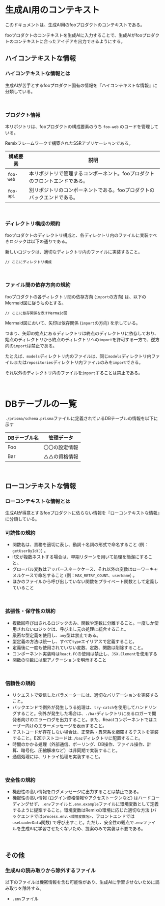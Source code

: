 # 生成AI用のコンテキスト

このドキュメントは、生成AI用のfooプロダクトのコンテキストである。

fooプロダクトのコンテキストを生成AIに入力することで、生成AIがfooプロダクトのコンテキストに合ったアイデアを出力できるようにする。

## ハイコンテキストな情報

### ハイコンテキストな情報とは

生成AIが苦手とするfooプロダクト固有の情報を『ハイコンテキストな情報』に分類している。

<br>

### プロダクト情報

本リポジトリは、fooプロダクトの構成要素のうち `foo-web` のコードを管理している。

Remixフレームワークで構築されたSSRアプリケーションである。

| 構成要素  | 説明                                                                        |
| --------- | --------------------------------------------------------------------------- |
| `foo-web` | 本リポジトリで管理するコンポーネント。fooプロダクトのフロントエンドである。 |
| `foo-api` | 別リポジトリのコンポーネントである。fooプロダクトのバックエンドである。     |

<br>

### ディレクトリ構成の規約

fooプロダクトのディレクトリ構成と、各ディレクトリ内のファイルに実装すべきロジックは以下の通りである。

新しいロジックは、適切なディレクトリ内のファイルに実装すること。

```
// ここにディレクトリ構成
```

<br>

### ファイル間の依存方向の規約

fooプロダクトの各ディレクトリ間の依存方向 (`import`の方向) は、以下のMermaid図に従うものとする。

```mermaid
// ここに依存関係を表すMermaid図
```

Mermaid図において、矢印は依存関係 (`import`の方向) を示している。

つまり、矢印の始点にあるディレクトリは終点のディレクトリに依存しており、始点のディレクトリから終点のディレクトリへの`import`を許可する一方で、逆方向の`import`は禁止である。

たとえば、`models`ディレクトリ内のファイルは、同じ`models`ディレクトリ内ファイルまたは`repositories`ディレクトリ内ファイルのみを`import`できる。

それ以外のディレクトリ内のファイルを`import`することは禁止である。

<br>

# DBテーブルの一覧

`./prisma/schema.prisma`ファイルに定義されているDBテーブルの情報を以下に示す

| DBテーブル名 | 管理データ     |
| ------------ | -------------- |
| Foo          | 〇〇の設定情報 |
| Bar          | △△の資格情報   |

<br>

## ローコンテキストな情報

### ローコンテキストな情報とは

生成AIが得意とするfooプロダクトに依らない情報を『ローコンテキストな情報』に分類している。

### 可読性の規約

- 関数名は、責務を適切に表し、動詞＋名詞の形式で命名すること (例：`getUserById()`) 。
- if文が複数ネストする場合は、早期リターンを用いて処理を簡潔にすること。
- グローバル変数はアッパースネークケース、それ以外の変数はローワーキャメルケースで命名すること (例：`MAX_RETRY_COUNT`、`userName`) 。
- ほかのファイルから呼び出していない関数をプライベート関数として定義していること

<br>

### 拡張性・保守性の規約

- 複数回呼び出されるロジックのみ、関数や定数に分離すること。一度しか使用されないロジックは、呼び出し元の処理に統合すること。
- 厳密な型定義を使用し、`any`型は禁止である。
- 型定義の方法は統一し、すべて`type`エイリアスで定義すること。
- 定義後に一度も使用されていない変数、定数、関数は削除すること。
- コンポーネント実装時は`React.FC`の使用は禁止し、`JSX.Element`を使用する
- 関数の引数には型アノテーションを明示すること

<br>

### 信頼性の規約

- リクエストで受信したパラメーターには、適切なバリデーションを実装すること。
- バックエンドで例外が発生しうる処理は、`try-catch`を使用してハンドリングすること。例外が発生した場合は、`./bar`ディレクトリにあるロガーで開発者向けのエラーログを出力すること。また、Reactコンポーネントではユーザー向けのエラーメッセージを表示すること。
- テストコードが存在しない場合は、正常系・異常系を網羅するテストを実装すること。E2Eテストコードは`./baz`ディレクトリに配置すること。
- 時間のかかる処理（外部通信、ポーリング、DB操作、ファイル操作、計算、暗号化、圧縮解凍など）は非同期で実装すること。
- 通信処理には、リトライ処理を実装すること。

<br>

### 安全性の規約

- 機密性の高い情報をログメッセージに出力することは禁止である。
- 機密性の高い情報 (ログイン資格情報やアクセストークンなど) はハードコーディングせず、`.env`ファイルと`.env.example`ファイルに環境変数として定義するように提案すること。環境変数はRemixの環境に応じた適切な方法 (バックエンドでは`process.env.<環境変数名>`、フロントエンドでは`useLoaderData`関数) で呼び出すこと。ただし、安全性の観点で`.env`ファイルを生成AIに学習させたくないため、提案のみで実装は不要である。

<br>

## その他

### 生成AIの読み取りから除外するファイル

以下のファイルは機密情報を含む可能性があり、生成AIに学習させないために読み取りを除外する。

- `.env`ファイル
